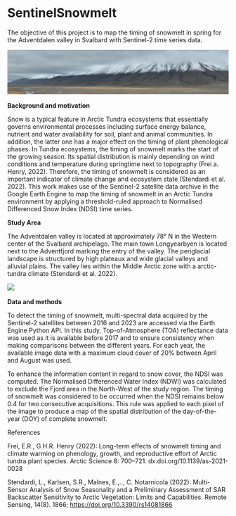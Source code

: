 # SentinelSnowmelt

The objective of this project is to map the timing of snowmelt in spring for the Adventdalen valley in Svalbard with Sentinel-2 time series data.

![](Images/dji_intro_img.JPG)

**Background and motivation**

Snow is a typical feature in Arctic Tundra ecosystems that essentially governs environmental processes including surface energy balance, nutrient and water availability for soil, plant and animal communities. In addition, the latter one has a major effect on the timing of plant phenological phases. In Tundra ecosystems, the timing of snowmelt marks the start of the growing season. Its spatial distribution is mainly depending on wind conditions and temperature during springtime next to topography (Frei a. Henry, 2022). Therefore, the timing of snowmelt is considered as an important indicator of climate change and ecosystem state (Stendardi et al. 2022). This work makes use of the Sentinel-2 satellite data archive in the Google Earth Engine to map the timing of snowmelt in an Arctic Tundra environment by applying a threshold-ruled approach to Normalised Differenced Snow Index (NDSI) time series.

**Study Area**

The Adventdalen valley is located at approximately 78° N in the Western center of the Svalbard archipelago. The main town Longyearbyen is located next to the Adventfjord marking the entry of the valley. The periglacial landscape is structured by high plateaux and wide glacial valleys and alluvial plains. The valley lies within the Middle Arctic zone with a arctic-tundra climate (Stendardi et al. 2022).

![](Images/study_area_mp.jpeg)

**Data and methods**

To detect the timing of snowmelt, multi-spectral data acquired by the Sentinel-2 satellites between 2016 and 2023 are accessed via the Earth Engine Python API. In this study, Top-of-Atmosphere (TOA) reflectance data was used as it is available before 2017 and to ensure consistency when making comparisons between the different years.
For each year, the available image data with a maximum cloud cover of 20% between April and August was used. 

To enhance the information content in regard to snow cover, the NDSI was computed. The Normalised Differenced Water Index (NDWI) was calculated to exclude the Fjord area in the North-West of the study region. The timing of snowmelt was considered to be occurred when the NDSI remains below 0.4 for two consecutive acquisitions. This rule was applied to each pixel of the image to produce a map of the spatial distribution of the day-of-the-year (DOY) of complete snowmelt.


References

Frei, E.R., G.H.R. Henry (2022): Long-term effects of snowmelt timing and climate warming on phenology, growth, and reproductive effort of Arctic tundra plant species. Arctic Science 8: 700–721. dx.doi.org/10.1139/as-2021-0028

Stendardi, L., Karlsen, S.R., Malnes, E.,.., C. Notarnicola (2022): Multi-Sensor Analysis of Snow Seasonality and a Preliminary Assessment of SAR Backscatter Sensitivity to Arctic Vegetation: Limits and Capabilities. Remote Sensing, 14(8). 1866; https://doi.org/10.3390/rs14081866

